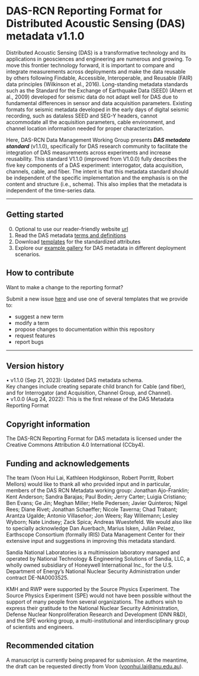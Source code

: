 # DAS-RCN Reporting Format for Distributed Acoustic Sensing (DAS) metadata v1.1.0

Distributed Acoustic Sensing (DAS) is a transformative technology and its applications in geosciences and engineering are numerous and growing. To move this frontier technology forward, it is important to compare and integrate measurements across deployments and make the data reusable by others following Findable, Accessible, Interoperable, and Reusable (FAIR) data principles (Wilkinson et al., 2016). Long-standing metadata standards such as the Standard for the Exchange of Earthquake Data (SEED) (Ahern et al., 2009) developed for seismic data do not adapt well for DAS due to fundamental differences in sensor and data acquisition parameters. Existing formats for seismic metadata developed in the early days of digital seismic recording, such as dataless SEED and SEG-Y headers, cannot accommodate all the acquisition parameters, cable environment, and channel location information needed for proper characterization.

Here, DAS-RCN Data Management Working Group presents ***DAS metadata standard*** (v1.1.0), specifically for DAS research community to facilitate the integration of DAS measurements across experiments and increase reusability. This standard V1.1.0 (improved from V1.0.0) fully describes the five key components of a DAS experiment: interrogator, data acquisition, channels, cable, and fiber. The intent is that this metadata standard should be independent of the specific implementation and the emphasis is on the content and structure (i.e., schema). This also implies that the metadata is independent of the time-series data. 


--- 

## Getting started  

0. Optional to use our reader-friendly website [url](https://das-metadata.gitbook.io/das-metadata-standard-by-das-rcn/)
1. Read the DAS metadata [terms and definitions](./term/README.md)
2. Download [templates](./template/README.md) for the standardized attributes
3. Explore our [example gallery](./example/README.md) for DAS metadata in different deployment scenarios.

## How to contribute  

Want to make a change to the reporting format? 

Submit a new issue [here](https://github.com/vhlai-seis/DAS_metadata/blob/main/contribute.md) and use one of several templates that we provide to: 
- suggest a new term
- modify a term
- propose changes to documentation within this repository
- request features 
- report bugs

---

## Version history 
• v1.1.0 (Sep 21, 2023): Updated DAS metadata schema. \
Key changes include creating separate child branch for Cable (and fiber), and for Interrogator (and Acquisition, Channel Group, and Channel). \
• v1.0.0 (Aug 24, 2022): This is the first release of the DAS Metadata Reporting Format

## Copyright information  

The DAS-RCN Reporting Format for DAS metadata is licensed under the Creative Commons Attribution 4.0 International (CCby4).

## Funding and acknowledgements  

The team (Voon Hui Lai, Kathleen Hodgkinson, Robert Porritt, Robert Mellors) would like to thank all who provided input and in particular, members of the DAS RCN Metadata working group: Jonathan Ajo-Franklin; Kent Anderson; Sandra Barajas; Paul Bodin; Jerry Carter; Luigia Cristiano; Ben Evans; Ge Jin; Meghan Miller; Helle Pedersen; Javier Quinteros; Nigel Rees; Diane Rivet; Jonathan Schaeffer; Nicole Taverna; Chad Trabant; Arantza Ugalde; Antonio Villaseñor; Jon Weers; Ray Willemann; Lesley Wyborn; Nate Lindsey; Zack Spica; Andreas Wuestefeld. We would also like to specially acknowledge Dan Auerbach, Marius Isken, Julián Pelaez, Earthscope Consortium (formally IRIS) Data Management Center for their extensive input and suggestions in improving this metadata standard.

Sandia National Laboratories is a multimission laboratory managed and operated by National Technology & Engineering Solutions of Sandia, LLC, a wholly owned subsidiary of Honeywell International Inc., for the U.S. Department of Energy’s National Nuclear Security Administration under contract DE-NA0003525.

KMH and RWP were supported by the Source Physics Experiment. The Source Physics Experiment (SPE) would not have been possible without the support of many people from several organizations. The authors wish to express their gratitude to the National Nuclear Security Administration, Defense Nuclear Nonproliferation Research and Development (DNN R&D), and the SPE working group, a multi-institutional and interdisciplinary group of scientists and engineers.

## Recommended citation  

A manuscript is currently being prepared for submission. At the meantime, the draft can be requested directly from Voon (voonhui.lai@anu.edu.au). 


